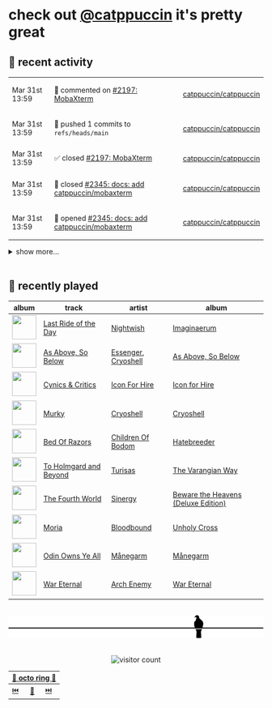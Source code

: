 # check out [@catppuccin](https://github.com/catppuccin) it's pretty great

## 📅 recent activity

<!-- SCRIPT:REPLACE:GITHUB -->
<table>
<tbody>
<tr>
<td><span title='2024-03-31T13:59:59+00:00'>Mar 31st 13:59</span></td>
<td>

💬 commented on [#2197: MobaXterm](https://github.com/catppuccin/catppuccin/issues/2197)

</td>
<td>

[catppuccin/catppuccin](https://github.com/catppuccin/catppuccin)

</td>
</tr>
<tr>
<td><span title='2024-03-31T13:59:42+00:00'>Mar 31st 13:59</span></td>
<td>

🚢 pushed 1 commits to `refs/heads/main`

</td>
<td>

[catppuccin/catppuccin](https://github.com/catppuccin/catppuccin)

</td>
</tr>
<tr>
<td><span title='2024-03-31T13:59:42+00:00'>Mar 31st 13:59</span></td>
<td>

✅ closed [#2197: MobaXterm](https://github.com/catppuccin/catppuccin/issues/2197)

</td>
<td>

[catppuccin/catppuccin](https://github.com/catppuccin/catppuccin)

</td>
</tr>
<tr>
<td><span title='2024-03-31T13:59:41+00:00'>Mar 31st 13:59</span></td>
<td>

🎉 closed [#2345: docs: add catppuccin/mobaxterm](https://github.com/catppuccin/catppuccin/pull/2345)

</td>
<td>

[catppuccin/catppuccin](https://github.com/catppuccin/catppuccin)

</td>
</tr>
<tr>
<td><span title='2024-03-31T13:59:19+00:00'>Mar 31st 13:59</span></td>
<td>

🚀 opened [#2345: docs: add catppuccin/mobaxterm](https://github.com/catppuccin/catppuccin/pull/2345)

</td>
<td>

[catppuccin/catppuccin](https://github.com/catppuccin/catppuccin)

</td>
</tr>
</tbody>
</table>

<details>
<summary>show more...</summary>
<table>
<tbody>
<tr>
<td><span title='2024-03-31T10:27:30+00:00'>Mar 31st 10:27</span></td>
<td>

💬 commented on [#2197: MobaXterm](https://github.com/catppuccin/catppuccin/issues/2197)

</td>
<td>

[catppuccin/catppuccin](https://github.com/catppuccin/catppuccin)

</td>
</tr>
<tr>
<td><span title='2024-03-31T10:23:35+00:00'>Mar 31st 10:23</span></td>
<td>

🔍 reviewed [#153: chore: remove puccinier](https://github.com/catppuccin/toolbox/pull/153)

</td>
<td>

[catppuccin/toolbox](https://github.com/catppuccin/toolbox)

</td>
</tr>
<tr>
<td><span title='2024-03-31T01:20:49+00:00'>Mar 31st 01:20</span></td>
<td>

💬 commented on [#2343: docs: add catppuccin/github-file-explorer-icons](https://github.com/catppuccin/catppuccin/pull/2343)

</td>
<td>

[catppuccin/catppuccin](https://github.com/catppuccin/catppuccin)

</td>
</tr>
<tr>
<td><span title='2024-03-31T01:20:46+00:00'>Mar 31st 01:20</span></td>
<td>

✅ closed [#2290: GitHub File Explorer Icons](https://github.com/catppuccin/catppuccin/issues/2290)

</td>
<td>

[catppuccin/catppuccin](https://github.com/catppuccin/catppuccin)

</td>
</tr>
<tr>
<td><span title='2024-03-31T01:20:47+00:00'>Mar 31st 01:20</span></td>
<td>

🚢 pushed 1 commits to `refs/heads/main`

</td>
<td>

[catppuccin/catppuccin](https://github.com/catppuccin/catppuccin)

</td>
</tr>
<tr>
<td><span title='2024-03-31T01:20:46+00:00'>Mar 31st 01:20</span></td>
<td>

🎉 closed [#2343: docs: add catppuccin/github-file-explorer-icons](https://github.com/catppuccin/catppuccin/pull/2343)

</td>
<td>

[catppuccin/catppuccin](https://github.com/catppuccin/catppuccin)

</td>
</tr>
<tr>
<td><span title='2024-03-31T01:18:16+00:00'>Mar 31st 01:18</span></td>
<td>

💬 commented on [#2104: Asciinema](https://github.com/catppuccin/catppuccin/issues/2104)

</td>
<td>

[catppuccin/catppuccin](https://github.com/catppuccin/catppuccin)

</td>
</tr>
<tr>
<td><span title='2024-03-31T01:14:14+00:00'>Mar 31st 01:14</span></td>
<td>

💬 commented on [#2040: Blender](https://github.com/catppuccin/catppuccin/issues/2040)

</td>
<td>

[catppuccin/catppuccin](https://github.com/catppuccin/catppuccin)

</td>
</tr>
<tr>
<td><span title='2024-03-31T01:14:13+00:00'>Mar 31st 01:14</span></td>
<td>

✅ closed [#2040: Blender](https://github.com/catppuccin/catppuccin/issues/2040)

</td>
<td>

[catppuccin/catppuccin](https://github.com/catppuccin/catppuccin)

</td>
</tr>
<tr>
<td><span title='2024-03-31T01:12:08+00:00'>Mar 31st 01:12</span></td>
<td>

💬 commented on [#1971: wvkbd](https://github.com/catppuccin/catppuccin/issues/1971)

</td>
<td>

[catppuccin/catppuccin](https://github.com/catppuccin/catppuccin)

</td>
</tr>
<tr>
<td><span title='2024-03-31T01:04:07+00:00'>Mar 31st 01:04</span></td>
<td>

💬 commented on [#2103: Nix](https://github.com/catppuccin/catppuccin/issues/2103)

</td>
<td>

[catppuccin/catppuccin](https://github.com/catppuccin/catppuccin)

</td>
</tr>
<tr>
<td><span title='2024-03-31T00:53:25+00:00'>Mar 31st 00:53</span></td>
<td>

💬 commented on [#2170: Gitkraken](https://github.com/catppuccin/catppuccin/issues/2170)

</td>
<td>

[catppuccin/catppuccin](https://github.com/catppuccin/catppuccin)

</td>
</tr>
<tr>
<td><span title='2024-03-31T00:51:04+00:00'>Mar 31st 00:51</span></td>
<td>

💬 commented on [#2197: MobaXterm](https://github.com/catppuccin/catppuccin/issues/2197)

</td>
<td>

[catppuccin/catppuccin](https://github.com/catppuccin/catppuccin)

</td>
</tr>
<tr>
<td><span title='2024-03-31T00:43:40+00:00'>Mar 31st 00:43</span></td>
<td>

💬 commented on [#2170: Gitkraken](https://github.com/catppuccin/catppuccin/issues/2170)

</td>
<td>

[catppuccin/catppuccin](https://github.com/catppuccin/catppuccin)

</td>
</tr>
<tr>
<td><span title='2024-03-31T00:25:39+00:00'>Mar 31st 00:25</span></td>
<td>

💬 commented on [#2092: Lite XL](https://github.com/catppuccin/catppuccin/issues/2092)

</td>
<td>

[catppuccin/catppuccin](https://github.com/catppuccin/catppuccin)

</td>
</tr>
<tr>
<td><span title='2024-03-31T00:23:29+00:00'>Mar 31st 00:23</span></td>
<td>

💬 commented on [#2028: CotEditor](https://github.com/catppuccin/catppuccin/issues/2028)

</td>
<td>

[catppuccin/catppuccin](https://github.com/catppuccin/catppuccin)

</td>
</tr>
<tr>
<td><span title='2024-03-31T00:15:36+00:00'>Mar 31st 00:15</span></td>
<td>

💬 commented on [#2177: Chatterino 2](https://github.com/catppuccin/catppuccin/issues/2177)

</td>
<td>

[catppuccin/catppuccin](https://github.com/catppuccin/catppuccin)

</td>
</tr>
<tr>
<td><span title='2024-03-31T00:12:53+00:00'>Mar 31st 00:12</span></td>
<td>

💬 commented on [#2141: Trilium Notes](https://github.com/catppuccin/catppuccin/issues/2141)

</td>
<td>

[catppuccin/catppuccin](https://github.com/catppuccin/catppuccin)

</td>
</tr>
</tbody>
</table>
</details>
<!-- SCRIPT:REPLACE:GITHUB -->

<br>

## 🎵 recently played

<!-- SCRIPT:REPLACE:SPOTIFY -->
| album | track | artist | album |
| - | - | - | - |
| <img src="https://i.scdn.co/image/ab67616d00004851dbfe9a51b813ddc881d21dce" width="48" height="48"> | [Last Ride of the Day](https://open.spotify.com/track/6R9j9XEisGCoIE8r8UtbiS) | [Nightwish](https://open.spotify.com/artist/2NPduAUeLVsfIauhRwuft1) | [Imaginaerum](https://open.spotify.com/track/6R9j9XEisGCoIE8r8UtbiS) |
| <img src="https://i.scdn.co/image/ab67616d00004851e579f3fa0808911758621288" width="48" height="48"> | [As Above, So Below](https://open.spotify.com/track/3bMuu33UceuBtTdfK4k1uk) | [Essenger](https://open.spotify.com/artist/3vc0JWD1Nj1VLrgJ1x3cjE), [Cryoshell](https://open.spotify.com/artist/65jgj6SqhyQN9TEh5g0Unu) | [As Above, So Below](https://open.spotify.com/track/3bMuu33UceuBtTdfK4k1uk) |
| <img src="https://i.scdn.co/image/ab67616d00004851d83d2da310c9a23b6d18ae75" width="48" height="48"> | [Cynics & Critics](https://open.spotify.com/track/2yQU8Kz10SPaDQ45alwRSI) | [Icon For Hire](https://open.spotify.com/artist/1Jy0lTKAQDnTklKzF0g2o7) | [Icon for Hire](https://open.spotify.com/track/2yQU8Kz10SPaDQ45alwRSI) |
| <img src="https://i.scdn.co/image/ab67616d00004851964df1d62e0bf30a576597f3" width="48" height="48"> | [Murky](https://open.spotify.com/track/7EpEI5ZjvV0DTdWQgEjBxN) | [Cryoshell](https://open.spotify.com/artist/65jgj6SqhyQN9TEh5g0Unu) | [Cryoshell](https://open.spotify.com/track/7EpEI5ZjvV0DTdWQgEjBxN) |
| <img src="https://i.scdn.co/image/ab67616d00004851aefd42cfcad1195cbcd770d5" width="48" height="48"> | [Bed Of Razors](https://open.spotify.com/track/5v55b9OYlV2QSvOuyy5yKF) | [Children Of Bodom](https://open.spotify.com/artist/1xUhNgw4eJDZfvumIpcz1B) | [Hatebreeder](https://open.spotify.com/track/5v55b9OYlV2QSvOuyy5yKF) |
| <img src="https://i.scdn.co/image/ab67616d00004851f215b4cc52966e1c0399ecf1" width="48" height="48"> | [To Holmgard and Beyond](https://open.spotify.com/track/0xDlzSpwgLuOrCbh3pOmLS) | [Turisas](https://open.spotify.com/artist/0ykT1si9XRFPmEvWOnf4YI) | [The Varangian Way](https://open.spotify.com/track/0xDlzSpwgLuOrCbh3pOmLS) |
| <img src="https://i.scdn.co/image/ab67616d0000485160102ef852b2a5de320ffc1f" width="48" height="48"> | [The Fourth World](https://open.spotify.com/track/4PsbRfzwoQSsbLV91d69jR) | [Sinergy](https://open.spotify.com/artist/4rh9OYS6oUILiTsDgzIboL) | [Beware the Heavens (Deluxe Edition)](https://open.spotify.com/track/4PsbRfzwoQSsbLV91d69jR) |
| <img src="https://i.scdn.co/image/ab67616d00004851f7f4e3f482a05f3a4eaf82ef" width="48" height="48"> | [Moria](https://open.spotify.com/track/5CtKdgmm86gjAETNUqDJHQ) | [Bloodbound](https://open.spotify.com/artist/6nf7iwR6AoROxfUKZWd1r6) | [Unholy Cross](https://open.spotify.com/track/5CtKdgmm86gjAETNUqDJHQ) |
| <img src="https://i.scdn.co/image/ab67616d000048517715f05108e3b11e8c3997fe" width="48" height="48"> | [Odin Owns Ye All](https://open.spotify.com/track/3IpxyygGowTmVP1Y5JjC1P) | [Månegarm](https://open.spotify.com/artist/6jQgWQKirZ7IKDGN8fRtdA) | [Månegarm](https://open.spotify.com/track/3IpxyygGowTmVP1Y5JjC1P) |
| <img src="https://i.scdn.co/image/ab67616d00004851ffe6955b65d9425f0cce4472" width="48" height="48"> | [War Eternal](https://open.spotify.com/track/0WZZENH0kt3O2cBE8q5IRq) | [Arch Enemy](https://open.spotify.com/artist/0DCw6lHkzh9t7f8Hb4Z0Sx) | [War Eternal](https://open.spotify.com/track/0WZZENH0kt3O2cBE8q5IRq) |

<!-- SCRIPT:REPLACE:SPOTIFY -->

<br>

<div align="center">

<picture>
    <source media="(prefers-color-scheme: light)" srcset="assets/pigeon-light.svg">
    <source media="(prefers-color-scheme: dark)" srcset="assets/pigeon-dark.svg">
    <img alt="pigeon sitting on a wire" src="assets/pigeon-light.svg">
</picture>

<br>
<br>

![visitor count](https://profile-counter.glitch.me/backwardspy/count.svg)

<table>
    <thead>
        <th colspan="3"><a href="https://octo-ring.com">🐙 octo ring 🐙</a></th>
    </thead>
    <tbody>
        <td><a href="https://octo-ring.com/p/backwardspy/prev">⏮️</a></td>
        <td><a href="https://octo-ring.com/p/backwardspy/random">🔀</a></td>
        <td><a href="https://octo-ring.com/p/backwardspy/next">⏭️</a></td>
    </tbody>
</table>

</div>
